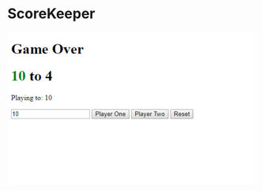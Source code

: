 # ScoreKeeper
![alt-text](https://raw.githubusercontent.com/SergiiBelik/ScoreKeeper/master/scoreKeeper.jpg)
